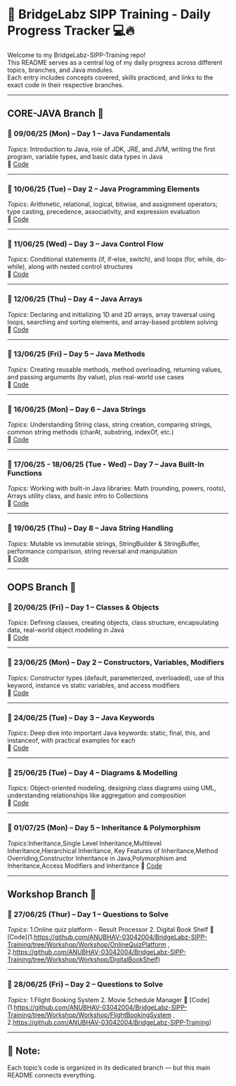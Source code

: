 # 🧠 BridgeLabz SIPP Training - Daily Progress Tracker 💻🔥

Welcome to my BridgeLabz-SIPP-Training repo!  
This README serves as a central log of my daily progress across different topics, branches, and Java modules.  
Each entry includes concepts covered, skills practiced, and links to the exact code in their respective branches.

---

## CORE-JAVA Branch 📂

### 📅 09/06/25 (Mon) – Day 1 – Java Fundamentals  
*Topics*: Introduction to Java, role of JDK, JRE, and JVM, writing the first program, variable types, and basic data types in Java  
🔗 [Code](https://github.com/ANUBHAV-03042004/BridgeLabz-SIPP-Training/tree/Core-Java/Core-Java/PracticeProblem)

---

### 📅 10/06/25 (Tue) – Day 2 – Java Programming Elements  
*Topics*: Arithmetic, relational, logical, bitwise, and assignment operators; type casting, precedence, associativity, and expression evaluation  
🔗 [Code](https://github.com/ANUBHAV-03042004/BridgeLabz-SIPP-Training/tree/Core-Java/Core-Java/JavaProgramingElements)

---

### 📅 11/06/25 (Wed) – Day 3 – Java Control Flow  
*Topics*: Conditional statements (if, if-else, switch), and loops (for, while, do-while), along with nested control structures  
🔗 [Code](https://github.com/ANUBHAV-03042004/BridgeLabz-SIPP-Training/tree/Core-Java/Core-Java/ControlFlows)

---

### 📅 12/06/25 (Thu) – Day 4 – Java Arrays  
*Topics*: Declaring and initializing 1D and 2D arrays, array traversal using loops, searching and sorting elements, and array-based problem solving  
🔗 [Code](https://github.com/ANUBHAV-03042004/BridgeLabz-SIPP-Training/tree/Core-Java/Core-Java/Arrays)

---

### 📅 13/06/25 (Fri) – Day 5 – Java Methods  
*Topics*: Creating reusable methods, method overloading, returning values, and passing arguments (by value), plus real-world use cases  
🔗 [Code](https://github.com/ANUBHAV-03042004/BridgeLabz-SIPP-Training/tree/Core-Java/Core-Java/Methods)

---

### 📅 16/06/25 (Mon) – Day 6 – Java Strings  
*Topics*: Understanding String class, string creation, comparing strings, common string methods (charAt, substring, indexOf, etc.)  
🔗 [Code](https://github.com/ANUBHAV-03042004/BridgeLabz-SIPP-Training/tree/Core-Java/Core-Java/Strings)

---

### 📅 17/06/25 - 18/06/25 (Tue - Wed) – Day 7 – Java Built-In Functions  
*Topics*: Working with built-in Java libraries: Math (rounding, powers, roots), Arrays utility class, and basic intro to Collections  
🔗 [Code](https://github.com/ANUBHAV-03042004/BridgeLabz-SIPP-Training/tree/Core-Java/Core-Java/Strings/com/builtinfunction/problem)

---

### 📅 19/06/25 (Thu) – Day 8 – Java String Handling  
*Topics*: Mutable vs immutable strings, StringBuilder & StringBuffer, performance comparison, string reversal and manipulation  
🔗 [Code](https://github.com/ANUBHAV-03042004/BridgeLabz-SIPP-Training/tree/Core-Java/Core-Java/Strings/stringhandling)

---

## OOPS Branch 🧱

### 📅 20/06/25 (Fri) – Day 1 – Classes & Objects  
*Topics*: Defining classes, creating objects, class structure, encapsulating data, real-world object modeling in Java  
🔗 [Code](https://github.com/ANUBHAV-03042004/BridgeLabz-SIPP-Training/tree/OOPS/com/classandobject)

---

### 📅 23/06/25 (Mon) – Day 2 – Constructors, Variables, Modifiers  
*Topics*: Constructor types (default, parameterized, overloaded), use of this keyword, instance vs static variables, and access modifiers  
🔗 [Code](https://github.com/ANUBHAV-03042004/BridgeLabz-SIPP-Training)

---

### 📅 24/06/25 (Tue) – Day 3 – Java Keywords  
*Topics*: Deep dive into important Java keywords: static, final, this, and instanceof, with practical examples for each  
🔗 [Code](https://github.com/ANUBHAV-03042004/BridgeLabz-SIPP-Training)

---

### 📅 25/06/25 (Tue) – Day 4 – Diagrams & Modelling  
*Topics*: Object-oriented modeling, designing class diagrams using UML, understanding relationships like aggregation and composition  
🔗 [Code](https://github.com/ANUBHAV-03042004/BridgeLabz-SIPP-Training)

---

### 📅 01/07/25 (Mon) – Day 5 – Inheritance & Polymorphism 
*Topics*:Inheritance,Single Level Inheritance,Multilevel Inheritance,Hierarchical Inheritance, Key Features of Inheritance,Method Overriding,Constructor Inheritance in Java,Polymorphism and Inheritance,Access Modifiers and Inheritance 
🔗 [Code](https://github.com/ANUBHAV-03042004/BridgeLabz-SIPP-Training/tree/OOPS/com/inheritance)

---
## Workshop Branch 🧱

### 📅 27/06/25 (Thur) – Day 1  – Questions to Solve 
*Topics*: 1.Online quiz platform - Result Processor 2. Digital Book Shelf
🔗 [Code](1.https://github.com/ANUBHAV-03042004/BridgeLabz-SIPP-Training/tree/Workshop/Workshop/OnlineQuizPlatform , 
2.https://github.com/ANUBHAV-03042004/BridgeLabz-SIPP-Training/tree/Workshop/Workshop/DigitalBookShelf)

---
### 📅 28/06/25 (Fri) – Day 2  – Questions to Solve 
*Topics*: 1.Flight Booking System 2. Movie Schedule Manager
🔗 [Code](1.https://github.com/ANUBHAV-03042004/BridgeLabz-SIPP-Training/tree/Workshop/Workshop/FlightBookingSystem , 
2.https://github.com/ANUBHAV-03042004/BridgeLabz-SIPP-Training)

---


## 📝 Note:
Each topic’s code is organized in its dedicated branch — but this main README connects everything.
